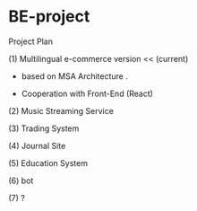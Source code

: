 # BE-project

Project Plan 

(1) Multilingual e-commerce version       << (current)

- based on MSA Architecture .

- Cooperation with Front-End (React) 


(2) Music Streaming Service 


(3) Trading System


(4) Journal Site 


(5) Education System 


(6) bot 


(7) ? 

